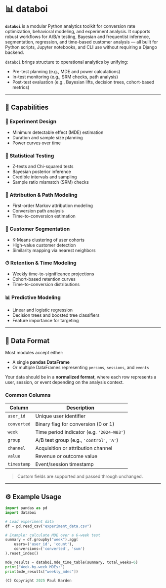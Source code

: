 # 📊 databoi

**`databoi`** is a modular Python analytics toolkit for conversion rate optimization, behavioral modeling, and experiment analysis. It supports robust workflows for A/B/n testing, Bayesian and frequentist inference, segmentation, regression, and time-based customer analysis — all built for Python scripts, Jupyter notebooks, and CLI use without requiring a Django backend.

`databoi` brings structure to operational analytics by unifying:
- Pre-test planning (e.g., MDE and power calculations)
- In-test monitoring (e.g., SRM checks, path analysis)
- Post-test evaluation (e.g., Bayesian lifts, decision trees, cohort-based metrics)

---

## 🔧 Capabilities

### 📐 Experiment Design
- Minimum detectable effect (MDE) estimation
- Duration and sample size planning
- Power curves over time

### 🧪 Statistical Testing
- Z-tests and Chi-squared tests
- Bayesian posterior inference
- Credible intervals and sampling
- Sample ratio mismatch (SRM) checks

### 🧭 Attribution & Path Modeling
- First-order Markov attribution modeling
- Conversion path analysis
- Time-to-conversion estimation

### 👥 Customer Segmentation
- K-Means clustering of user cohorts
- High-value customer detection
- Similarity mapping via nearest neighbors

### ⏱ Retention & Time Modeling
- Weekly time-to-significance projections
- Cohort-based retention curves
- Time-to-conversion distributions

### 📊 Predictive Modeling
- Linear and logistic regression
- Decision trees and boosted tree classifiers
- Feature importance for targeting

---

## 📁 Data Format

Most modules accept either:
- A single **pandas DataFrame**
- Or multiple DataFrames representing `persons`, `sessions`, and `events`

Your data should be in a **normalized format**, where each row represents a user, session, or event depending on the analysis context.

### Common Columns
| Column         | Description                                  |
|----------------|----------------------------------------------|
| `user_id`      | Unique user identifier                       |
| `converted`    | Binary flag for conversion (0 or 1)          |
| `week`         | Time period indicator (e.g. `'2024-W03'`)    |
| `group`        | A/B test group (e.g., `'control'`, `'A'`)    |
| `channel`      | Acquisition or attribution channel           |
| `value`        | Revenue or outcome value                     |
| `timestamp`    | Event/session timestamp                      |

> Custom fields are supported and passed through unchanged.

---

## ⚙️ Example Usage

```python
import pandas as pd
import databoi

# Load experiment data
df = pd.read_csv("experiment_data.csv")

# Example: calculate MDE over a 6-week test
summary = df.groupby("week").agg(
    users=('user_id', 'count'),
    conversions=('converted', 'sum')
).reset_index()

mde_results = databoi.mde_time_table(summary, total_weeks=6)
print("Week-by-week MDEs:")
print(mde_results["weekly_mdes"])

(C) Copyright 2025 Paul Barden